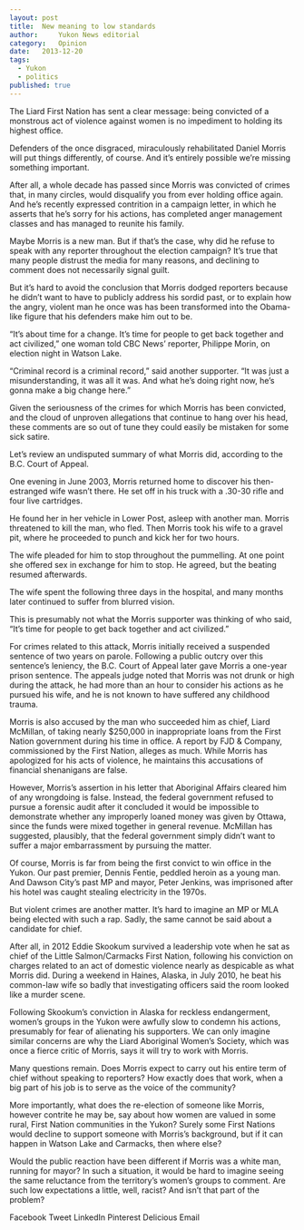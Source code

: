```yaml
---
layout:	post
title:	New meaning to low standards
author:     Yukon News editorial
category:	Opinion
date:	2013-12-20
tags: 
  - Yukon
  - politics
published: true
---
```


The Liard First Nation has sent a clear message: being convicted of a monstrous act of violence against women is no impediment to holding its highest office.<!-- BREAK -->

Defenders of the once disgraced, miraculously rehabilitated Daniel Morris will put things differently, of course. And it’s entirely possible we’re missing something important.

After all, a whole decade has passed since Morris was convicted of crimes that, in many circles, would disqualify you from ever holding office again. And he’s recently expressed contrition in a campaign letter, in which he asserts that he’s sorry for his actions, has completed anger management classes and has managed to reunite his family.

Maybe Morris is a new man. But if that’s the case, why did he refuse to speak with any reporter throughout the election campaign? It’s true that many people distrust the media for many reasons, and declining to comment does not necessarily signal guilt.

But it’s hard to avoid the conclusion that Morris dodged reporters because he didn’t want to have to publicly address his sordid past, or to explain how the angry, violent man he once was has been transformed into the Obama-like figure that his defenders make him out to be.

“It’s about time for a change. It’s time for people to get back together and act civilized,” one woman told CBC News’ reporter, Philippe Morin, on election night in Watson Lake.

“Criminal record is a criminal record,” said another supporter. “It was just a misunderstanding, it was all it was. And what he’s doing right now, he’s gonna make a big change here.”

Given the seriousness of the crimes for which Morris has been convicted, and the cloud of unproven allegations that continue to hang over his head, these comments are so out of tune they could easily be mistaken for some sick satire.

Let’s review an undisputed summary of what Morris did, according to the B.C. Court of Appeal.

One evening in June 2003, Morris returned home to discover his then-estranged wife wasn’t there. He set off in his truck with a .30-30 rifle and four live cartridges.

He found her in her vehicle in Lower Post, asleep with another man. Morris threatened to kill the man, who fled. Then Morris took his wife to a gravel pit, where he proceeded to punch and kick her for two hours.

The wife pleaded for him to stop throughout the pummelling. At one point she offered sex in exchange for him to stop. He agreed, but the beating resumed afterwards.

The wife spent the following three days in the hospital, and many months later continued to suffer from blurred vision.

This is presumably not what the Morris supporter was thinking of who said, “It’s time for people to get back together and act civilized.”

For crimes related to this attack, Morris initially received a suspended sentence of two years on parole. Following a public outcry over this sentence’s leniency, the B.C. Court of Appeal later gave Morris a one-year prison sentence. The appeals judge noted that Morris was not drunk or high during the attack, he had more than an hour to consider his actions as he pursued his wife, and he is not known to have suffered any childhood trauma.

Morris is also accused by the man who succeeded him as chief, Liard McMillan, of taking nearly $250,000 in inappropriate loans from the First Nation government during his time in office. A report by FJD & Company, commissioned by the First Nation, alleges as much. While Morris has apologized for his acts of violence, he maintains this accusations of financial shenanigans are false.

However, Morris’s assertion in his letter that Aboriginal Affairs cleared him of any wrongdoing is false. Instead, the federal government refused to pursue a forensic audit after it concluded it would be impossible to demonstrate whether any improperly loaned money was given by Ottawa, since the funds were mixed together in general revenue. McMillan has suggested, plausibly, that the federal government simply didn’t want to suffer a major embarrassment by pursuing the matter.

Of course, Morris is far from being the first convict to win office in the Yukon. Our past premier, Dennis Fentie, peddled heroin as a young man. And Dawson City’s past MP and mayor, Peter Jenkins, was imprisoned after his hotel was caught stealing electricity in the 1970s.

But violent crimes are another matter. It’s hard to imagine an MP or MLA being elected with such a rap. Sadly, the same cannot be said about a candidate for chief.

After all, in 2012 Eddie Skookum survived a leadership vote when he sat as chief of the Little Salmon/Carmacks First Nation, following his conviction on charges related to an act of domestic violence nearly as despicable as what Morris did. During a weekend in Haines, Alaska, in July 2010, he beat his common-law wife so badly that investigating officers said the room looked like a murder scene.

Following Skookum’s conviction in Alaska for reckless endangerment, women’s groups in the Yukon were awfully slow to condemn his actions, presumably for fear of alienating his supporters. We can only imagine similar concerns are why the Liard Aboriginal Women’s Society, which was once a fierce critic of Morris, says it will try to work with Morris.

Many questions remain. Does Morris expect to carry out his entire term of chief without speaking to reporters? How exactly does that work, when a big part of his job is to serve as the voice of the community?

More importantly, what does the re-election of someone like Morris, however contrite he may be, say about how women are valued in some rural, First Nation communities in the Yukon? Surely some First Nations would decline to support someone with Morris’s background, but if it can happen in Watson Lake and Carmacks, then where else?

Would the public reaction have been different if Morris was a white man, running for mayor? In such a situation, it would be hard to imagine seeing the same reluctance from the territory’s women’s groups to comment. Are such low expectations a little, well, racist? And isn’t that part of the problem?

Facebook Tweet LinkedIn Pinterest Delicious Email
